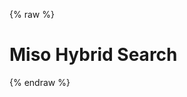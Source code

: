 {% raw %}
<h1 class="hero-title">Miso Hybrid Search</h1>
<div id="miso-hybrid-search-combo" class="miso-hybrid-search-combo"></div>
<script>
const misocmd = window.misocmd || (window.misocmd = []);
misocmd.push(async () => {
  // setup client
  const MisoClient = window.MisoClient;
  const client = new MisoClient(window.DEFAULT_ASK_API_KEY);
  const workflow = client.ui.hybridSearch;
  workflow.useApi({
    facets: ['categories'],
  });
  workflow.autocomplete.enable();
  workflow.useLayouts({
    answer: {
      variant: 'slot',
    },
  });
  // render DOM and get elements
  await client.ui.ready;
  const rootElement = document.querySelector('#miso-hybrid-search-combo');
  rootElement.innerHTML = MisoClient.ui.defaults.hybridSearch.templates.root({ answerBox: false });
  // start query if specified in URL
  workflow.autoQuery();
});
</script>
{% endraw %}
